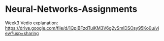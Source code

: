 # Neural-Networks-Assignments
Week3 Vedio explanation: https://drive.google.com/file/d/1QpIBFzdTuiKM3V6g2vSmIDSOsy95Ko0u/view?usp=sharing
